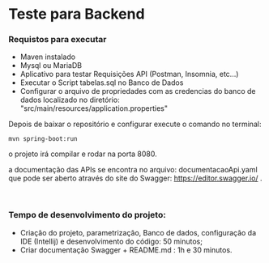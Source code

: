 # Teste para Backend

### Requistos para executar

* Maven instalado
* Mysql ou MariaDB
* Aplicativo para testar Requisições API (Postman, Insomnia, etc...)
* Executar o Script tabelas.sql no Banco de Dados
* Configurar o arquivo de propriedades com as credencias do banco de dados localizado no diretório: "src/main/resources/application.properties"

Depois de baixar o repositório e configurar execute o comando no terminal: 
```
mvn spring-boot:run
```
o projeto irá compilar e rodar na porta 8080.

a documentação das APIs se encontra no arquivo: documentacaoApi.yaml que pode ser aberto através do site do Swagger: https://editor.swagger.io/ .

<br>

### Tempo de desenvolvimento do projeto:

- Criação do projeto, parametrização, Banco de dados, configuração da IDE (Intellij) e desenvolvimento do código: 50 minutos;
- Criar documentação Swagger + README.md : 1h e 30 minutos.
